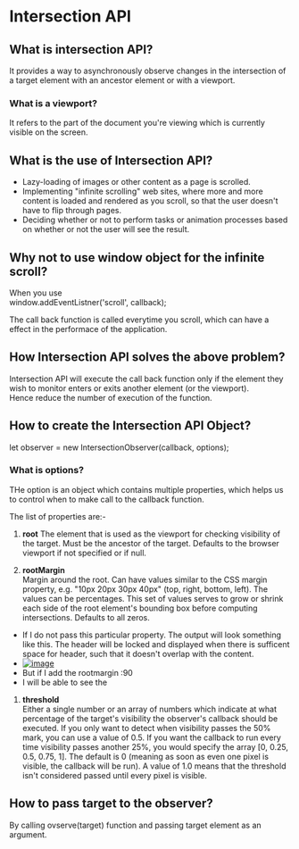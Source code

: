 # Intersection API

## What is intersection API?

It provides a way to asynchronously observe changes in the intersection of a target element with an ancestor element or with a viewport.  

### What is a viewport?
It refers to the part of the document you're viewing which is currently visible on the screen.  


## What is the use of Intersection API?

- Lazy-loading of images or other content as a page is scrolled.
- Implementing "infinite scrolling" web sites, where more and more content is loaded and rendered as you scroll, so that the user doesn't have to flip through pages.
- Deciding whether or not to perform tasks or animation processes based on whether or not the user will see the result.

## Why not to use window object for the infinite scroll?

When you use  
 window.addEventListner('scroll', callback);

The call back function is called everytime you scroll, which can have a effect in the performace of the application.

## How Intersection API solves the above problem?

Intersection API will execute the call back function only if the element they wish to monitor enters or exits another element (or the viewport).  
Hence reduce the number of execution of the function. 

## How to create the Intersection API Object?

let observer = new IntersectionObserver(callback, options);

### What is options?

THe option is an object which contains multiple properties, which helps us to control when to make call to the callback function.

The list of properties are:- 
1. **root**
The element that is used as the viewport for checking visibility of the target. Must be the ancestor of the target. Defaults to the browser viewport if not specified or if null.

2. **rootMargin**  
Margin around the root. Can have values similar to the CSS margin property, e.g. "10px 20px 30px 40px" (top, right, bottom, left). The values can be percentages. This set of values serves to grow or shrink each side of the root element's bounding box before computing intersections. Defaults to all zeros.

- If I do not pass this particular property. The output will look something like this. The header will be locked and displayed when there is sufficent space for header, such that it doesn't overlap with the content.  
- [![image](https://www.linkpicture.com/q/Screenshot-456_1.png)](https://www.linkpicture.com/view.php?img=LPic6409c751bdf871655387014)
- But if I add the rootmargin :90
- I will be able to see the 
1. **threshold**  
Either a single number or an array of numbers which indicate at what percentage of the target's visibility the observer's callback should be executed. If you only want to detect when visibility passes the 50% mark, you can use a value of 0.5. If you want the callback to run every time visibility passes another 25%, you would specify the array [0, 0.25, 0.5, 0.75, 1]. The default is 0 (meaning as soon as even one pixel is visible, the callback will be run). A value of 1.0 means that the threshold isn't considered passed until every pixel is visible.


## How to pass target to the observer?

By calling ovserve(target) function and passing target element as an argument.  
